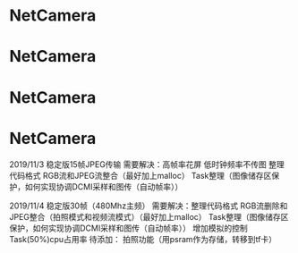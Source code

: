 # NetCamera
# NetCamera
# NetCamera
# NetCamera
   
2019/11/3
稳定版15帧JPEG传输
需要解决：高帧率花屏
         低时钟频率不传图
         整理代码格式
         RGB流和JPEG流整合（最好加上malloc）
         Task整理（图像储存区保护，如何实现协调DCMI采样和图传（自动帧率））
   
   
2019/11/4
稳定版30帧（480Mhz主频）
需要解决：整理代码格式
         RGB流删除和JPEG整合（拍照模式和视频流模式）（最好加上malloc）
         Task整理（图像储存区保护，如何实现协调DCMI采样和图传（自动帧率））
         增加模拟的控制Task(50%)cpu占用率
待添加：  拍照功能（用psram作为存储，转移到tf卡）